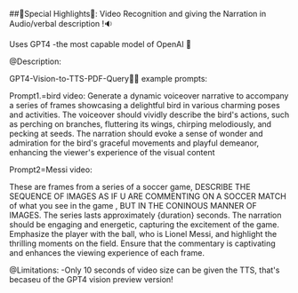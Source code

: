 ##🌟Special Highlights🌟: 
Video Recognition and giving the Narration in Audio/verbal description !🔉

Uses GPT4 -the most capable model of OpenAI 🤩


@Description: 

GPT4-Vision-to-TTS-PDF-Query🚀🌟
example prompts:

Prompt1.=bird video:
Generate a dynamic voiceover narrative to accompany a series of frames showcasing a delightful bird in various charming poses and activities. The voiceover should vividly describe the bird's actions, such as perching on branches, fluttering its wings, chirping melodiously, and pecking at seeds. The narration should evoke a sense of wonder and admiration for the bird's graceful movements and playful demeanor, enhancing the viewer's experience of the visual content

Prompt2=Messi video:

These are frames from a series of a soccer game, DESCRIBE THE SEQUENCE OF IMAGES AS IF U ARE COMMENTING ON A SOCCER MATCH of what you see in the game , BUT IN THE CONINOUS MANNER OF IMAGES. The series lasts approximately {duration} seconds. The narration should be engaging and energetic, capturing the excitement of the game. Emphasize the player with the ball, who is Lionel Messi, and highlight the thrilling moments on the field. Ensure that the commentary is captivating and enhances the viewing experience of each frame.


@Limitations: 
-Only 10 seconds of video size can be given the TTS, that's becaseu of the GPT4 vision preview  version!
